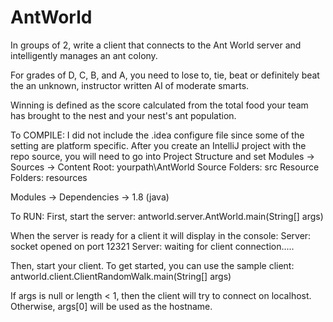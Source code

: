 # AntWorld
In groups of 2, write a client that connects to the Ant World server and intelligently manages an ant colony.

For grades of D, C, B, and A, you need to lose to, tie, beat or definitely beat the an unknown, instructor written AI of moderate smarts.

Winning is defined as the score calculated from the total food your team has brought to the nest and your nest's ant population.


To COMPILE:
I did not include the .idea configure file since some of the setting are platform specific.
After you create an IntelliJ project with the repo source, you will need to go into Project Structure and set
Modules -> Sources ->
   Content Root: yourpath\AntWorld
   Source Folders: src
   Resource Folders: resources

Modules -> Dependencies -> 
   1.8 (java)
   <Module source>
   
   
To RUN:
First, start the server:
   antworld.server.AntWorld.main(String[] args)
   
When the server is ready for a client it will display in the console:
Server: socket opened on port 12321
Server: waiting for client connection.....

Then, start your client. To get started, you can use the sample client:
  antworld.client.ClientRandomWalk.main(String[] args)

  If args is null or length < 1, then the client will try to connect on localhost.
  Otherwise, args[0] will be used as the hostname.
  
  
